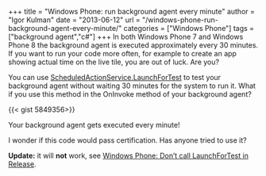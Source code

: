 +++
title = "Windows Phone: run background agent every minute"
author = "Igor Kulman"
date = "2013-06-12"
url = "/windows-phone-run-background-agent-every-minute/"
categories = ["Windows Phone"]
tags = ["background agent","c#"]
+++
In both Windows Phone 7 and Windows Phone 8 the background agent is executed approximately every 30 minutes. If you want to run your code more often, for example to create an app showing actual time on the live tile, you are out of luck. Are you? 

You can use [ScheduledActionService.LaunchForTest][1] to test your background agent without waiting 30 minutes for the system to run it. What if you use this method in the OnInvoke method of your background agent?

<!--more-->

{{< gist 5849356>}}

Your background agent gets executed every minute! 

I wonder if this code would pass certification. Has anyone tried to use it?

**Update:** it will **not** work, see [Windows Phone: Don’t call LaunchForTest in Release][3].

 [1]: http://msdn.microsoft.com/en-US/library/windowsphone/develop/microsoft.phone.scheduler.scheduledactionservice.launchfortest(v=vs.105).aspx
 [2]: http://blog.kulman.sk/wp-content/uploads/2013/06/CSWP7ScheduledTaskAgent.zip
 [3]: http://blog.mjfnet.com/2013/01/10/windows-phone-dont-call-launchfortest-in-release/
